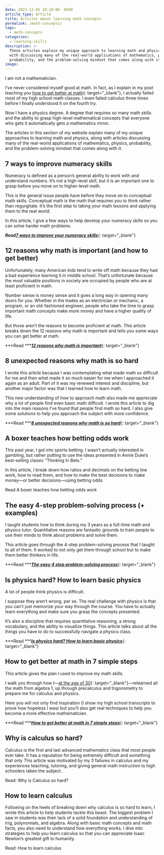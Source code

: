 ```yaml
---
date: 2022-12-01 18:10:00 -0500
article_type: Article
title: Articles about learning math concepts
permalink: /math-concepts/
tags:
  - math-concepts
categories:
  - learning-skills
description: >-
  These articles explain my unique approach to learning math and physics, along
  with discussing many of the real-world applications of mathematics, physics,
  probability, and the problem-solving mindset that comes along with it.
image:
---
```

I am not a mathematician.

I’ve never considered myself good at math. In fact, as I explain in my post teaching you [how to get better at math](https://www.clearscope.io/how-to-get-better-at-math/){: target="_blank"}, I actually failed most of my high school math classes. I even failed calculus three times before I finally understood it on the fourth try.

Now I have a physics degree. A degree that requires so many math skills and the ability to grasp high-level mathematical concepts that everyone who gets it automatically gets a mathematics minor.

The articles in this section of my website explain many of my unique approaches to learning math and physics, along with articles discussing many of the real-world applications of mathematics, physics, probability, and the problem-solving mindset that comes along with it.

## 7 ways to improve numeracy skills

Numeracy is defined as a person’s general ability to work with and understand numbers. It’s not a high-level skill, but it is an important one to grasp before you move on to higher-level math.

This is the general issue people have before they move on to conceptual math skills. Conceptual math is the math that requires you to think rather than regurgitate. It’s the first step to taking your math lessons and applying them to the real world.

In this article, I give a few ways to help develop your numeracy skills so you can solve harder math problems.

***Read***[***7 ways to improve your numeracy skills***](https://www.clearscope.io/numeracy-skills/){: target="_blank"}

## 12 reasons why math is important (and how to get better)

Unfortunately, many American kids tend to write off math because they had a bad experience learning it in middle school. That’s unfortunate because the most valuable positions in society are occupied by people who are at least proficient in math.

Number sense is money sense and it goes a long way in opening many doors for you. Whether in the trades as an electrician or mechanic, a program, or an old-fashioned engineer, people who take the time to grasp important math concepts make more money and have a higher quality of life.

But those aren’t the reasons to become proficient at math. This article breaks down the 12 reasons why math is important and tells you some ways you can get better at math.

***Read ***[***12 reasons why math is important***](https://www.clearscope.io/why-is-math-important/){: target="_blank"}

## 8 unexpected reasons why math is so hard

I wrote this article because I was contemplating what made math so difficult for me and then what made it so much easier for me when I approached it again as an adult. Part of it was my renewed interest and discipline, but another major factor was that I learned how to learn math.

This new understanding of how to approach math also made me appreciate why a lot of people find even basic math difficult. I wrote this article to dig into the main reasons I’ve found that people find math so hard. I also give some solutions to help you approach the subject with more confidence.

***Read ***[***8 unexpected reasons why math is so hard***](https://www.clearscope.io/why-is-math-so-hard/){: target="_blank"}

## A boxer teaches how betting odds work

This past year, I got into sports betting. I wasn’t actually interested in gambling, but rather putting to use the ideas presented in Annie Duke’s best-selling classic “Thinking In Bets.”

In this article, I break down how ratios and decimals on the betting line work, how to read them, and how to make the best decisions to make money—or better decisions—using betting odds

Read A boxer teaches how betting odds work

## The easy 4-step problem-solving process (+ examples)

I taught students how to think during my 3 years as a full-time math and physics tutor. Quantitative reasons are fantastic grounds to train people to use their minds to think about problems and solve them.

This article goes through the 4-step problem-solving process that I taught to all of them. It worked to not only get them through school but to make them better thinkers in life.

***Read ***[***The easy 4 step problem-solving process***](https://www.clearscope.io/problem-solving-process/){: target="_blank"}

## Is physics hard? How to learn basic physics

A lot of people think physics is difficult.

I suppose they aren’t wrong, per se. The real challenge with physics is that you can’t just memorize your way through the course. You have to actually learn everything and make sure you grasp the concepts presented.

It’s also a discipline that requires quantitative reasoning, a strong vocabulary, and the ability to visualize things. This article talks about all the things you have to do to successfully navigate a physics class.

***Read ***[***Is physics hard? How to learn basic physics***](https://www.clearscope.io/is-physics-hard-how-to-study-and-learn-basic-physics/){: target="_blank"}

## How to get better at math in 7 simple steps

This article gives the plan I used to improve my math skills.

I walk you through how I—[at the age of 30](https://www.clearscope.io/going-back-to-school-at-30/){: target="_blank"}—relearned all the math from algebra 1, up through precalculus and trigonometry to prepare me for calculus and physics.

Here you will not only find inspiration (I show my high school transcripts to prove how hopeless I was) but you’ll also get real techniques to help you become a more effective mathematician.

***Read ***[***How to get better at math in 7 simple steps***](https://www.clearscope.io/how-to-get-better-at-math/){: target="_blank"}

## Why is calculus so hard?

Calculus is the first and last advanced mathematics class that most people ever take. It has a reputation for being extremely difficult and something that only This article was motivated by my 3 failures in calculus and my experiences teaching, tutoring, and giving general math instruction to high schoolers taken the subject.

Read: Why is Calculus so hard?

## How to learn calculus

Following on the heels of breaking down why calculus is so hard to learn, I wrote this article to help students tackle this beast. The biggest problem I saw in students was their lack of a solid foundation and understanding of trig, polynomials, and algebra. Along with basic math concepts and math facts, you also need to understand how everything works. I dive into strategies to help you learn calculus so that you can appreciate Isaac Newton’s greatest gift to humanity.

Read: How to learn calculus